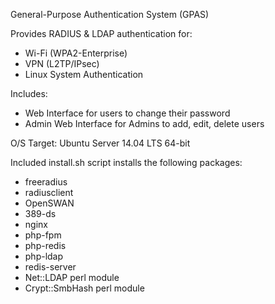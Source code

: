General-Purpose Authentication System (GPAS)

Provides RADIUS & LDAP authentication for:

* Wi-Fi (WPA2-Enterprise)
* VPN (L2TP/IPsec)
* Linux System Authentication

Includes:

* Web Interface for users to change their password
* Admin Web Interface for Admins to add, edit, delete users


O/S Target: Ubuntu Server 14.04 LTS 64-bit

Included install.sh script installs the following packages:

* freeradius
* radiusclient
* OpenSWAN
* 389-ds
* nginx
* php-fpm
* php-redis
* php-ldap
* redis-server
* Net::LDAP perl module
* Crypt::SmbHash perl module

